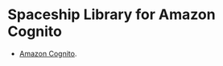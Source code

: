 Spaceship Library for Amazon Cognito
====================================

* [Amazon Cognito](http://aws.amazon.com/cognito).

